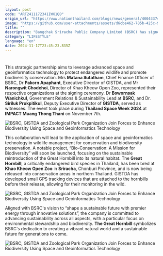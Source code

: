 ```yaml
---
layout: post
code: "ART2411172341IWX1QO"
origin_url: "https://www.nationthailand.com/blogs/news/general/40043374"
image: "https://github.com/user-attachments/assets/d6cbe462-785b-425c-9581-1d33946276de"
title: ""
description: "Bangchak Sriracha Public Company Limited (BSRC) has signed a Memorandum of Understanding (MoU) with the Geo-Informatics and Space Technology Development Agency (GISTDA) and the Zoological Park Organization under The Royal Patronage of H.M. The King."
category: "LIFESTYLE"
language: "en"
date: 2024-11-17T23:45:23.835Z
---
```


# 









This strategic partnership aims to leverage advanced space and geoinformatics technology to protect endangered wildlife and promote biodiversity conservation. Mrs **Matana Sutatham**, Chief Finance Officer of BSRC, Dr **Pakorn Apaphant**, Executive Director of GISTDA, and Mr **Narongwit Chodchoi**, Director of Khao Kheow Open Zoo, represented their respective organizations at the signing ceremony. Dr **Bowornsak Wanichkul**, Government Relations & Sustainability Lead at **BSRC**, and Dr. **Siriluk Prukpitikul**, Deputy Executive Director of **GISTDA**, served as witnesses. The event took place during **Thailand Space Week 2024** at **IMPACT Muang Thong Thani** on November 7th.

  ![BSRC, GISTDA and Zoological Park Organization Join Forces to Enhance Biodiversity Using Space and Geoinformatics Technology](https://github.com/user-attachments/assets/fd5dae67-f791-41f5-a451-eb856e793512)

This collaboration will lead to the application of space and geoinformatics technology in wildlife management for conservation and biodiversity preservation. A notable project, “Bio-Conservation: A Mission for Biodiversity” will soon be launched, focusing on the sustainable reintroduction of the Great Hornbill into its natural habitat. The **Great Hornbill**, a critically endangered bird species in Thailand, has been bred at **Khao Kheow Open Zoo** in **Sriracha**, Chonburi Province, and is now being released into conservation areas in northern Thailand. GISTDA has developed small GPS tracking devices that are attached to the hornbills before their release, allowing for their monitoring in the wild.

  ![BSRC, GISTDA and Zoological Park Organization Join Forces to Enhance Biodiversity Using Space and Geoinformatics Technology](https://github.com/user-attachments/assets/692fa04b-8c55-47c2-a79d-dd051741f8a5)

Aligned with BSRC's vision to “shape a sustainable future with premier energy through innovative solutions”, the company is committed to advancing sustainability across all aspects, with a particular focus on environmental stewardship and biodiversity. **The Great Hornbill** symbolizes BSRC's dedication to creating a vibrant natural world and a sustainable future for generations to come.

  ![BSRC, GISTDA and Zoological Park Organization Join Forces to Enhance Biodiversity Using Space and Geoinformatics Technology](https://github.com/user-attachments/assets/78c38959-402f-4abc-95eb-049e34901a6f)